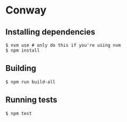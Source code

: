 # Conway

## Installing dependencies

    $ nvm use # only do this if you're using nvm
    $ npm install

## Building

    $ npm run build-all

## Running tests

    $ npm test

